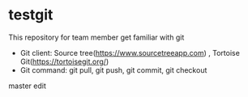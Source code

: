 # testgit
This repository for team member get familiar with git
- Git client: Source tree(https://www.sourcetreeapp.com) , Tortoise Git(https://tortoisegit.org/)
- Git command: git pull, git push, git commit, git checkout

master edit